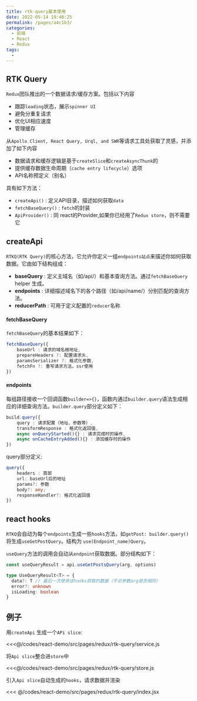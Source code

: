 ```yaml
---
title: rtk-query基本使用
date: 2022-05-14 19:48:25
permalink: /pages/a4c1b3/
categories:
  - 前端
  - React
  - Redux
tags:
  - 
---
```


## RTK Query

`Redux`团队推出的一个数据请求/缓存方案。包括以下内容
-   跟踪`loading`状态，展示`spinner UI`
-   避免分重复请求
-   优化UI相应速度
-   管理缓存

从`Apollo Client, React Query, Urql, and SWR`等请求工具处获取了灵感，并添加了如下内容
-   数据请求和缓存逻辑是基于`createSlice`和`createAsyncThunk`的
-   提供缓存数据生命周期（`cache entry lifecycle`）选项
-   API名称预定义（别名）

具有如下方法：
-   `createApi()` : 定义API目录，描述如何获取`data`
-   `fetchBaseQuery()` : `fetch`的封装
-   `ApiProvider()` : 同 react的Provider,如果你已经用了`Redux store`，则不需要它


## createApi

`RTKQ(RTK Query)`的核心方法，它允许你定义一组`endpoints站点`来描述你如何获取数据。它由如下结构组成：
-   **baseQuery** : 定义主域名（如/api/）和基本查询方法。通过`fetchBaseQuery` helper 生成。
-   **endpoints** : 详细描述域名下的各个路径（如/api/name/）分别匹配的查询方法。
-   **reducerPath** : 可用于定义配置的`reducer`名称

#### fetchBaseQuery

`fetchBaseQuery`的基本结果如下：

```ts
fetchBaseQuery({
    baseUrl : 请求的域名根地址,
    prepareHeaders ?: 配置请求头,
    paramsSerializer ?: 格式化参数,
    fetchFn ?: 重写请求方法，ssr使用
})
```

#### endpoints

每组路径接收一个回调函数`builder=>{}`，函数内通过`builder.query`语法生成相应的详细查询方法。`builder.query`部分定义如下：

```ts
build.query({
    query : 请求配置（地址、参数等）,
    transformResponse : 格式化返回值,
    async onQueryStarted(){} : 请求完成时的操作,
    async onCacheEntryAdded(){} : 添加缓存时的操作
})
```

query部分定义:

```ts
query({
    headers : 首部
    url: baseUrl后的地址
    params?: 参数
    body?: any;
    responseHandler?: 格式化返回值
})
```


## react hooks

`RTKQ`会自动为每个`endpoints`生成一些`hooks`方法，如`getPost: builder.query()`将生成`useGetPostQuery`。结构为
`use(Endpoint_name)Query`。

`useQuery`方法的调用会自动从`endpoint`获取数据。部分结构如下：

```ts
const useQueryResult = api.useGetPostsQuery(arg, options)

type UseQueryResult<T> = {
  data?: T // 最后一次使用该hooks获取的数据（不论参数arg是否相同）
  error?: unknown 
  isLoading: boolean 
}
```

## 例子

用`createApi` 生成一个`APi slice`:

<<<@/codes/react-demo/src/pages/redux/rtk-query/service.js

将`Api slice`整合进`store`中

<<<@/codes/react-demo/src/pages/redux/rtk-query/store.js

引入`Api slice`自动生成的`hooks`，请求数据并渲染

<<< @/codes/react-demo/src/pages/redux/rtk-query/index.jsx


<Vssue :title="$title" />